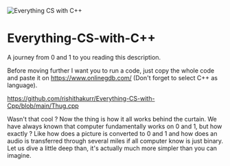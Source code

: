 ![Everything CS with C++](https://user-images.githubusercontent.com/79630997/150352138-6c1733a2-c2f0-4188-9b32-3edef26984ef.gif)

# Everything-CS-with-C++
A journey from 0 and 1 to you reading this description.

Before moving further I want you to run a code, just copy the whole code and paste it on https://www.onlinegdb.com/ (Don't forget to select C++ as language).

https://github.com/rishithakurr/Everything-CS-with-Cpp/blob/main/Thug.cpp

Wasn't that cool ? Now the thing is how it all works behind the curtain. We have always known that computer fundamentally works on 0 and 1, but how exactly ?
Like how does a picture is converted to 0 and 1 and how does an audio is transferred through several miles if all computer know is just binary. Let us dive a little deep than, it's actually much more simpler than you can imagine.
